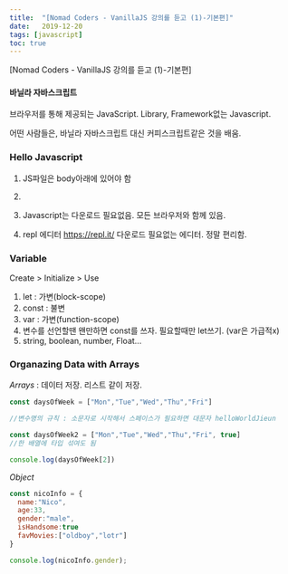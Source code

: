 ```yaml
---
title:  "[Nomad Coders - VanillaJS 강의를 듣고 (1)-기본편]"
date:   2019-12-20
tags: [javascript]
toc: true
---
```


[Nomad Coders - VanillaJS 강의를 듣고 (1)-기본편]

#### 바닐라 자바스크립트

브라우저를 통해 제공되는 JavaScript. Library, Framework없는 Javascript.

어떤 사람들은, 바닐라 자바스크립트 대신 커피스크립트같은 것을 배움.



### Hello Javascript

1. JS파일은 body아래에 있어야 함

2. <script></script>

3. Javascript는 다운로드 필요없음. 모든 브라우저와 함께 있음.

4. repl 에디터  https://repl.it/ 다운로드 필요없는 에디터. 정말 편리함.



### Variable

Create > Initialize > Use

1. let : 가변(block-scope)
2. const : 불변
3. var : 가변(function-scope) 
4. 변수를 선언할땐 왠만하면 const를 쓰자. 필요할때만 let쓰기. (var은 가급적x)
5. string, boolean, number, Float...



### Organazing Data with Arrays

*Arrays* : 데이터 저장. 리스트 같이 저장.

```javascript
const daysOfWeek = ["Mon","Tue","Wed","Thu","Fri"]

//변수명의 규칙 : 소문자로 시작해서 스페이스가 필요하면 대문자 helloWorldJieun

const daysOfWeek2 = ["Mon","Tue","Wed","Thu","Fri", true]
//한 배열에 타입 섞여도 됨

console.log(daysOfWeek[2])
```



*Object*

```javascript
const nicoInfo = {
  name:"Nico",
  age:33,
  gender:"male",
  isHandsome:true
  favMovies:["oldboy","lotr"]
}

console.log(nicoInfo.gender);
```





